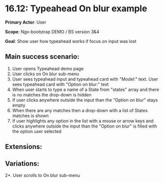16.12: Typeahead On blur example
================================
**Primary Actor**: User

**Scope**: Ngx-bootstrap DEMO / BS version 3&4

**Goal**: Show user how typeahead works if focus on input was lost

Main success scenario:
----------------------
1. User opens Typeahead demo page
2. User clicks on On blur sub-menu
3. User sees typeahead input and typeahead card with "Model:" text. User sees typeahead card with "Option on blur:" text
4. When user starts to type a name of a State from "states" array and there is no matches the drop-down is hidden
5. If user clicks anywhere outside the input than the "Option on blur" stays empty
6. When there are any matches then a drop-down with a list of States matches is shown
7. If user highlights any option in the list with a mouse or arrow keys and clicks anywhere outside the input than the "Option on blur" is filled with the option user selected

Extensions:
-----------

Variations:
-----------
2*. User scrolls to On blur sub-menu
